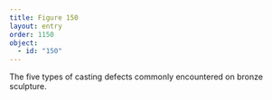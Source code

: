 ```yaml
---
title: Figure 150
layout: entry
order: 1150
object:
  - id: "150"
---
```


The five types of casting defects commonly encountered on bronze sculpture.
